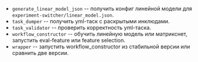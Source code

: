- `generate_linear_model_json` -- получить конфиг линейной модели для `experiment-switcher/linear_model.json`.
- `task_dumper` -- получить yml-таск с раскрытыми инклюдами.
- `task_validator` -- проверить корректность yml-таска.
- `workflow_constructor` -- обучить линейную модель или матрикснет, запустить eval-feature или feature selection.
- `wrapper` -- запустить workflow_constructor из стабильной версии или сравнить две версии.
